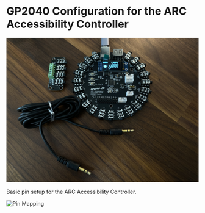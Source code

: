 # GP2040 Configuration for the ARC Accessibility Controller

![ARC Accessibility Controller](assets/ARC%20Accessibility%20Controller%201.JPG)

Basic pin setup for the ARC Accessibility Controller.

![Pin Mapping](assets/ARC%20Accessibility%20Controller%20-%20Pin%20Mapping.JPG)
